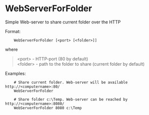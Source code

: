 ﻿# WebServerForFolder

Simple Web-server to share current folder over the HTTP  
  
Format:  
```shell
	WebServerForFolder [<port> [<folder>]]  
```
where  
>	\<port\>   - HTTP-port (80 by default)  
>	\<folder\> - path to the folder to share (current folder by default)  

Examples:
```shell
	# Share current folder. Web-server will be available http://<computername>:80/
	WebServerForFolder
```

```shell
	# Share folder c:\Temp. Web-server can be reached by http://<computername>:8080/
	WebServerForFolder 8080 c:\Temp
```

